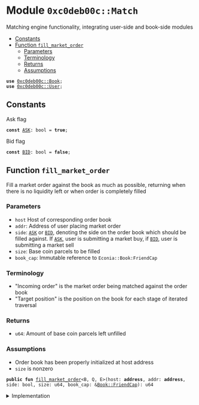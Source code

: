 
<a name="0xc0deb00c_Match"></a>

# Module `0xc0deb00c::Match`

Matching engine functionality, integrating user-side and book-side
modules


-  [Constants](#@Constants_0)
-  [Function `fill_market_order`](#0xc0deb00c_Match_fill_market_order)
    -  [Parameters](#@Parameters_1)
    -  [Terminology](#@Terminology_2)
    -  [Returns](#@Returns_3)
    -  [Assumptions](#@Assumptions_4)


<pre><code><b>use</b> <a href="Book.md#0xc0deb00c_Book">0xc0deb00c::Book</a>;
<b>use</b> <a href="User.md#0xc0deb00c_User">0xc0deb00c::User</a>;
</code></pre>



<a name="@Constants_0"></a>

## Constants


<a name="0xc0deb00c_Match_ASK"></a>

Ask flag


<pre><code><b>const</b> <a href="Match.md#0xc0deb00c_Match_ASK">ASK</a>: bool = <b>true</b>;
</code></pre>



<a name="0xc0deb00c_Match_BID"></a>

Bid flag


<pre><code><b>const</b> <a href="Match.md#0xc0deb00c_Match_BID">BID</a>: bool = <b>false</b>;
</code></pre>



<a name="0xc0deb00c_Match_fill_market_order"></a>

## Function `fill_market_order`

Fill a market order against the book as much as possible,
returning when there is no liquidity left or when order is
completely filled


<a name="@Parameters_1"></a>

### Parameters

* <code>host</code> Host of corresponding order book
* <code>addr</code>: Address of user placing market order
* <code>side</code>: <code><a href="Match.md#0xc0deb00c_Match_ASK">ASK</a></code> or <code><a href="Match.md#0xc0deb00c_Match_BID">BID</a></code>, denoting the side on the order book
which should be filled against. If <code><a href="Match.md#0xc0deb00c_Match_ASK">ASK</a></code>, user is submitting
a market buy, if <code><a href="Match.md#0xc0deb00c_Match_BID">BID</a></code>, user is submitting a market sell
* <code>size</code>: Base coin parcels to be filled
* <code>book_cap</code>: Immutable reference to <code>Econia::Book:FriendCap</code>


<a name="@Terminology_2"></a>

### Terminology

* "Incoming order" is the market order being matched against
the order book
* "Target position" is the position on the book for each stage
of iterated traversal


<a name="@Returns_3"></a>

### Returns

* <code>u64</code>: Amount of base coin parcels left unfilled


<a name="@Assumptions_4"></a>

### Assumptions

* Order book has been properly initialized at host address
* <code>size</code> is nonzero


<pre><code><b>public</b> <b>fun</b> <a href="Match.md#0xc0deb00c_Match_fill_market_order">fill_market_order</a>&lt;B, Q, E&gt;(host: <b>address</b>, addr: <b>address</b>, side: bool, size: u64, book_cap: &<a href="Book.md#0xc0deb00c_Book_FriendCap">Book::FriendCap</a>): u64
</code></pre>



<details>
<summary>Implementation</summary>


<pre><code><b>public</b> <b>fun</b> <a href="Match.md#0xc0deb00c_Match_fill_market_order">fill_market_order</a>&lt;B, Q, E&gt;(
    host: <b>address</b>,
    addr: <b>address</b>,
    side: bool,
    size: u64,
    book_cap: &BookCap
): u64 {
    // Get number of positions on corresponding order book side
    <b>let</b> n_positions = <b>if</b> (side == <a href="Match.md#0xc0deb00c_Match_ASK">ASK</a>) n_asks&lt;B, Q, E&gt;(host, book_cap)
        <b>else</b> n_bids&lt;B, Q, E&gt;(host, book_cap);
    // Get scale factor of corresponding order book
    <b>let</b> scale_factor = scale_factor&lt;B, Q, E&gt;(host, book_cap);
    // Return full order size <b>if</b> no positions on book
    <b>if</b> (n_positions == 0) <b>return</b> size;
    // Initialize traversal, storing <a href="ID.md#0xc0deb00c_ID">ID</a> of target position, <b>address</b>
    // of user holding it, the parent field of corresponding tree
    // node, child index of corresponding node, amount filled, and
    // <b>if</b> an exact match between incoming order and target position
    <b>let</b> (target_id, target_addr, target_p_f, target_c_i, filled, exact) =
        init_traverse_fill&lt;B, Q, E&gt;(host, addr, side, size, book_cap);
    <b>loop</b> { // Begin traversal <b>loop</b>
        size = size - filled; // Decrement size left <b>to</b> match
        // Determine <b>if</b> target position completely filled
        <b>let</b> complete = (exact || size &gt; 0);
        // Route funds between conterparties, <b>update</b> open orders
        process_fill&lt;B, Q, E&gt;(target_addr, addr, side, target_id, filled,
                              scale_factor, complete);
        // If incoming order unfilled and can traverse
        <b>if</b> (size &gt; 0 && n_positions &gt; 1) {
            // Traverse pop fill <b>to</b> next position
            (target_id, target_addr, target_p_f, target_c_i, filled, exact)
                = traverse_pop_fill&lt;B, Q, E&gt;(
                    host, addr, side, size, n_positions, target_id,
                    target_p_f, target_c_i, book_cap);
            // Decrement count of positions on book for given side
            n_positions = n_positions - 1;
        } <b>else</b> { // If should not continute iterated traverse fill
            // Determine <b>if</b> a partial target fill was made
            <b>let</b> partial_target_fill = (size == 0 && !exact);
            // If anything other than a partial target fill made
            <b>if</b> (!partial_target_fill) {
                // Cancel target position
                cancel_position&lt;B, Q, E&gt;(host, side, target_id, book_cap);
            };
            // Refresh the max bid/<b>min</b> ask <a href="ID.md#0xc0deb00c_ID">ID</a> for the order book
            refresh_extreme_order_id&lt;B, Q, E&gt;(host, side, book_cap);
            <b>break</b> // Break out of iterated traversal <b>loop</b>
        };
    };
    size // Return unfilled size on market order
}
</code></pre>



</details>
